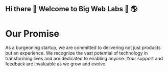## Hi there 👋 Welcome to Big Web Labs 🏢 🌎

# Our Promise
As a burgeoning startup, we are committed to delivering not just products but an experience. We recognize the vast potential of technology in transforming lives and are dedicated to enabling anyone. Your support and feedback are invaluable as we grow and evolve.
